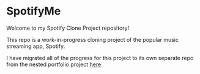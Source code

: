 # SpotifyMe

Welcome to my Spotify Clone Project repository!

This repo is a work-in-progress cloning project of the popular music streaming app, Spotify.

I have migrated all of the progress for this project to its own separate repo from the nested
portfolio project [here](https://github.com/ericdwkim/nucamp-python/tree/main/Python/2-SQL/portfolio_project)
